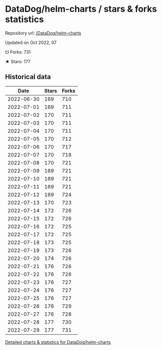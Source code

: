 # DataDog/helm-charts / stars & forks statistics

Repository url: [/DataDog/helm-charts](https://github.com/DataDog/helm-charts)

Updated on Oct 2022, 07

☋ Forks: 731

★ Stars: 177

## Historical data
| Date | Stars | Forks |
|------|-------|-------|
| 2022-06-30 | 169 | 710 | 
| 2022-07-01 | 169 | 711 | 
| 2022-07-02 | 170 | 711 | 
| 2022-07-03 | 170 | 711 | 
| 2022-07-04 | 170 | 711 | 
| 2022-07-05 | 170 | 712 | 
| 2022-07-06 | 170 | 717 | 
| 2022-07-07 | 170 | 718 | 
| 2022-07-08 | 170 | 721 | 
| 2022-07-09 | 169 | 721 | 
| 2022-07-10 | 169 | 721 | 
| 2022-07-11 | 169 | 721 | 
| 2022-07-12 | 169 | 724 | 
| 2022-07-13 | 170 | 723 | 
| 2022-07-14 | 172 | 726 | 
| 2022-07-15 | 172 | 726 | 
| 2022-07-16 | 172 | 725 | 
| 2022-07-17 | 172 | 725 | 
| 2022-07-18 | 173 | 725 | 
| 2022-07-19 | 173 | 726 | 
| 2022-07-20 | 174 | 726 | 
| 2022-07-21 | 176 | 726 | 
| 2022-07-22 | 176 | 726 | 
| 2022-07-23 | 176 | 727 | 
| 2022-07-24 | 176 | 727 | 
| 2022-07-25 | 176 | 727 | 
| 2022-07-26 | 176 | 729 | 
| 2022-07-27 | 176 | 728 | 
| 2022-07-28 | 177 | 730 | 
| 2022-07-29 | 177 | 731 | 


[Detailed charts & statistics for DataDog/helm-charts](https://reviewgithub.com/rep/DataDog/helm-charts)
